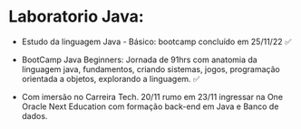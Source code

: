 # Laboratorio Java:
- Estudo da linguagem Java - Básico: bootcamp concluído em 25/11/22 ✅

- BootCamp Java Beginners: Jornada de 91hrs com anatomia da linguagem java, fundamentos, criando sistemas, jogos, programação orientada a objetos, explorando a linguagem. ✅

 - Com imersão no Carreira Tech. 20/11 rumo em 23/11 ingressar na One Oracle Next Education com formação back-end em Java e Banco de dados. 
 
